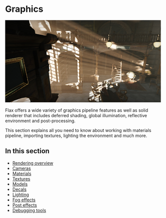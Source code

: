 # Graphics

![Graphics](media/title.jpg)

Flax offers a wide variety of graphics pipeline features as well as solid renderer that includes deferred shading, global illumination, reflective environment and post-processing.

This section explains all you need to know about working with materials pipeline, importing textures, lighting the environment and much more.

## In this section

* [Rendering overview](overview/index.md)
* [Cameras](cameras/index.md)
* [Materials](materials/index.md)
* [Textures](textures/index.md)
* [Models](models/index.md)
* [Decals](decals/index.md)
* [Lighting](lighting/index.md)
* [Fog effects](fog-effects/index.md)
* [Post effects](post-effects/index.md)
* [Debugging tools](debugging-tools/index.md)
